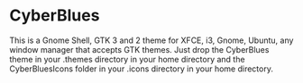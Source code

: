 # CyberBlues
This is a Gnome Shell, GTK 3 and 2 theme for XFCE, i3, Gnome, Ubuntu, any window manager that accepts GTK themes.  Just drop the CyberBlues theme in your .themes directory in your home directory and the CyberBluesIcons folder in your .icons directory in your home directory.

